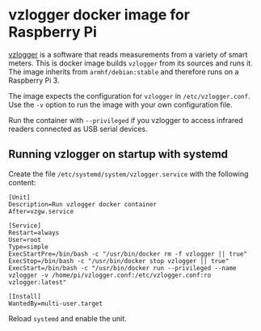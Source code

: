 
# vzlogger docker image for Raspberry Pi

[vzlogger](https://github.com/volkszaehler/vzlogger) is a software
that reads measurements from a variety of smart meters. This is docker
image builds `vzlogger` from its sources and runs it. The image
inherits from `armhf/debian:stable` and therefore runs on a Raspberry
Pi 3.

The image expects the configuration for `vzlogger` in
`/etc/vzlogger.conf`. Use the `-v` option to run the image with your
own configuration file.

Run the container with `--privileged` if you vzlogger to access
infrared readers connected as USB serial devices.

## Running vzlogger on startup with systemd

Create the file `/etc/systemd/system/vzlogger.service` with the
following content:

    [Unit]
    Description=Run vzlogger docker container
    After=vzgw.service

    [Service]
    Restart=always
    User=root
    Type=simple
    ExecStartPre=/bin/bash -c "/usr/bin/docker rm -f vzlogger || true"
    ExecStop=/bin/bash -c "/usr/bin/docker stop vzlogger || true"
    ExecStart=/bin/bash -c "/usr/bin/docker run --privileged --name vzlogger -v /home/pi/vzlogger.conf:/etc/vzlogger.conf:ro vzlogger:latest"

    [Install]
    WantedBy=multi-user.target

Reload `systemd` and enable the unit.
